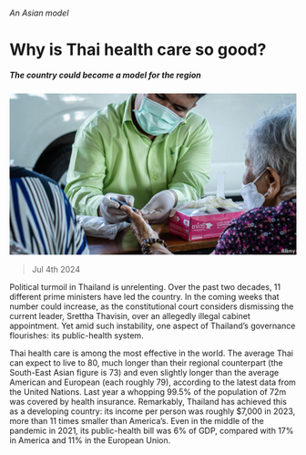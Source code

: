 ###### An Asian model

# Why is Thai health care so good? 

##### The country could become a model for the region 

![image](images/20240706_ASP005.jpg) 

> Jul 4th 2024 

Political turmoil in Thailand is unrelenting. Over the past two decades, 11 different prime ministers have led the country. In the coming weeks that number could increase, as the constitutional court considers dismissing the current leader, Srettha Thavisin, over an allegedly illegal cabinet appointment. Yet amid such instability, one aspect of Thailand’s governance flourishes: its public-health system.

Thai health care is among the most effective in the world. The average Thai can expect to live to 80, much longer than their regional counterpart (the South-East Asian figure is 73) and even slightly longer than the average American and European (each roughly 79), according to the latest data from the United Nations. Last year a whopping 99.5% of the population of 72m was covered by health insurance. Remarkably, Thailand has achieved this as a developing country: its income per person was roughly $7,000 in 2023, more than 11 times smaller than America’s. Even in the middle of the pandemic in 2021, its public-health bill was 6% of GDP, compared with 17% in America and 11% in the European Union.

